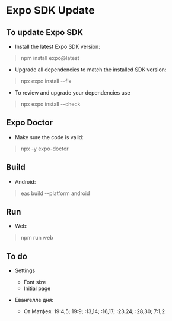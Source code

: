 # Expo SDK Update

## To update Expo SDK

- Install the latest Expo SDK version:

> npm install expo@latest

- Upgrade all dependencies to match the installed SDK version:

> npx expo install --fix

- To review and upgrade your dependencies use

> npx expo install --check

## Expo Doctor

- Make sure the code is valid:

> npx -y expo-doctor

## Build

- Android:

> eas build --platform android

## Run

- Web:

> npm run web

## To do

- Settings

  - Font size
  - Initial page

- Евангелле дня:
  - От Матфея: 19:4,5; 19:9; :13,14; :16,17; :23,24; :28,30; 7:1,2
